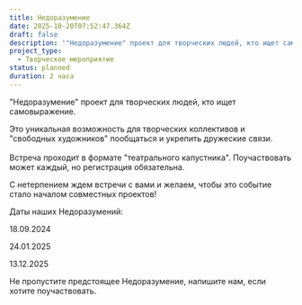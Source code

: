 ```yaml
---
title: Недоразумение
date: 2025-10-20T07:52:47.364Z
draft: false
description: '"Недоразумение" проект для творческих людей, кто ищет самовыражение.'
project_type:
  - Творческое мероприятие
status: planned
duration: 2 часа
---
```

"Недоразумение" проект для творческих людей, кто ищет самовыражение.

Это уникальная возможность для творческих коллективов и "свободных художников" пообщаться и укрепить дружеские связи.\
\
Встреча проходит в формате "театрального капустника". Поучаствовать может каждый, но регистрация обязательна.

С нетерпением ждем встречи с вами и желаем, чтобы это событие стало началом совместных проектов!

Даты наших Недоразумений:

18.09.2024

24.01.2025

13.12.2025

Не пропустите предстоящее Недоразумение, напишите нам, если хотите поучаствовать.